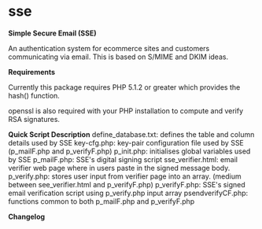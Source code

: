 sse
===

<b>Simple Secure Email (SSE)</b>

An authentication system for ecommerce sites and customers communicating via email. This is based on S/MIME and DKIM ideas.

<b>Requirements</b>

Currently this package requires PHP 5.1.2 or greater which provides the hash() function.

openssl is also required with your PHP installation to compute and verify RSA signatures.

<b>Quick Script Description</b>
define_database.txt: defines the table and column details used by SSE
key-cfg.php: key-pair configuration file used by SSE (p_mailF.php and p_verifyF.php)
p_init.php: initialises global variables used by SSE
p_mailF.php: SSE's digital signing script
sse_verifier.html: email verifier web page where in users paste in the signed message body.
p_verify.php: stores user input from verifier page into an array. (medium between see_verifier.html and p_verifyF.php)
p_verifyF.php: SSE's signed email verification script using p_verify.php input array
psendverifyCF.php: functions common to both p_mailF.php and p_verifyF.php


<b>Changelog</b>
